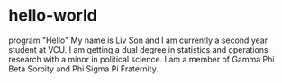# hello-world
program "Hello"
My name is Liv Son and I am currently a second year student at VCU. I am getting a dual degree in statistics and operations research with a minor in political science. I am a member of Gamma Phi Beta Soroity and Phi Sigma Pi Fraternity. 
